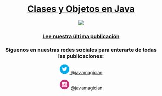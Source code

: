 <a href="https://javamagician.com/java-clases-y-objetos/">
  <h1 align="center">Clases y Objetos en Java</h1>
</a>
<p align="center">
  <a href="https://javamagician.com/java-clases-y-objetos/">
    <img src="https://javamagician.com/content/images/2023/09/java-clases-objetos_600x750.png" height="360"/>
  </a>
</p>
<h3 align="center">
  <a href="https://javamagician.com/java-clases-y-objetos/">Lee nuestra última publicación</a>
</h3>


<h3 align="center">Síguenos en nuestras redes sociales para enterarte de todas las publicaciones:</h3>

<p align="center">
  <a href="https://twitter.com/javamagician">
    <img src="https://github.com/javamagiciancom/javamagiciancom/blob/main/twitter.svg" height="32" /> @javamagician
  </a>
</p>
<p align="center">
  <a href="https://instagram.com/javamagician">
    <img src="https://github.com/javamagiciancom/javamagiciancom/blob/main/instagram.svg" height="32" /> @javamagician
  </a>
</p>
